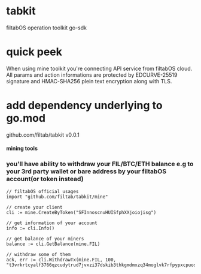 # tabkit
filtabOS operation toolkit go-sdk

# quick peek
When using mine toolkit you're connecting API service from filtabOS cloud.
All params and action informations are protected by EDCURVE-25519 signature and HMAC-SHA256 plein text encryption along with TLS.


# add dependency underlying to go.mod
github.com/filtab/tabkit v0.0.1

#### mining tools
### you'll have ability to withdraw your FIL/BTC/ETH balance e.g to your 3rd party wallet or bare address by your filtabOS account(or token instead)


    // filtabOS official usages
    import "github.com/filtab/tabkit/mine"
    
    // create your client
    cli := mine.CreateByToken("SFInnoscnuHUISfphXXjoiojisg")
    
    // get information of your account
    info := cli.Info()
    
    // get balance of your miners
    balance := cli.GetBalance(mine.FIL)
    
    // withdraw some of them 
    ack, err := cli.WithdrawTx(mine.FIL, 100, "t3vrkrtcyalf3766qzcudytrud7jvxzi37dskib3thkgmdmxzq34moglvk7rfpypxcpuosy5hxjbeanlf654sq")
   